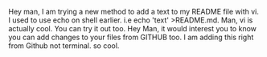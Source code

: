 Hey man, I am trying a new method to add a text to my README file with vi. I used to use echo on shell earlier. i.e echo 'text' >README.md. Man, vi is actually cool. You can try it out too.
Hey Man, it would interest you to know you can add changes to your files from GITHUB too. I am adding this right from Github not terminal. so cool.
